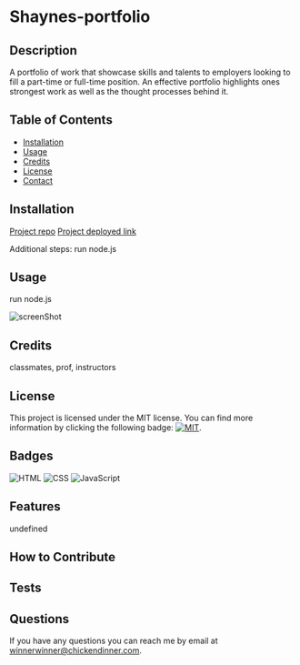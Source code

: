 # Shaynes-portfolio

## Description

A portfolio of work that showcase skills and talents to employers looking to fill a part-time or full-time position. An effective portfolio highlights ones strongest work as well as the thought processes behind it.

## Table of Contents

- [Installation](#installation)
- [Usage](#usage)
- [Credits](#credits)
- [License](#license)
- [Contact](#questions)

## Installation

[Project repo](https://github.com/shaynefw/Shaynes-portfolio)
[Project deployed link](https://shaynefw.github.io/Shaynes-portfolio/)

Additional steps: run node.js

## Usage

run node.js

![screenShot](assets/images/none.png)

## Credits

classmates, prof, instructors

## License 

This project is licensed under the MIT license. You can find more information by clicking the following badge: [![MIT](https://img.shields.io/badge/license-MIT-blue.svg)](https://opensource.org/licenses/MIT).

## Badges

![HTML](https://img.shields.io/badge/HTML-49.2%25-orange)
![CSS](https://img.shields.io/badge/CSS-50.8%25-blue)
![JavaScript](https://img.shields.io/badge/HTML-%25-yellow)

## Features

undefined

## How to Contribute



## Tests



## Questions

If you have any questions you can reach me by email at winnerwinner@chickendinner.com.
